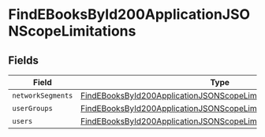 # FindEBooksById200ApplicationJSONScopeLimitations


## Fields

| Field                                                                                                                                                           | Type                                                                                                                                                            | Required                                                                                                                                                        | Description                                                                                                                                                     |
| --------------------------------------------------------------------------------------------------------------------------------------------------------------- | --------------------------------------------------------------------------------------------------------------------------------------------------------------- | --------------------------------------------------------------------------------------------------------------------------------------------------------------- | --------------------------------------------------------------------------------------------------------------------------------------------------------------- |
| `networkSegments`                                                                                                                                               | [FindEBooksById200ApplicationJSONScopeLimitationsNetworkSegments](../../models/operations/findebooksbyid200applicationjsonscopelimitationsnetworksegments.md)[] | :heavy_minus_sign:                                                                                                                                              | N/A                                                                                                                                                             |
| `userGroups`                                                                                                                                                    | [FindEBooksById200ApplicationJSONScopeLimitationsUserGroups](../../models/operations/findebooksbyid200applicationjsonscopelimitationsusergroups.md)[]           | :heavy_minus_sign:                                                                                                                                              | N/A                                                                                                                                                             |
| `users`                                                                                                                                                         | [FindEBooksById200ApplicationJSONScopeLimitationsUsers](../../models/operations/findebooksbyid200applicationjsonscopelimitationsusers.md)[]                     | :heavy_minus_sign:                                                                                                                                              | N/A                                                                                                                                                             |